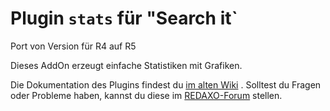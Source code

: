 # Plugin `stats` für "Search it`

Port von Version für R4 auf R5

Dieses AddOn erzeugt einfache Statistiken mit Grafiken.

Die Dokumentation des Plugins findest du [im alten Wiki](http://www.redaxo.org/de/wiki/index.php?n=R4.RexSearch) .
Solltest du Fragen oder Probleme haben, kannst du diese im [REDAXO-Forum](http://forum.redaxo.de/ftopic12965) stellen.